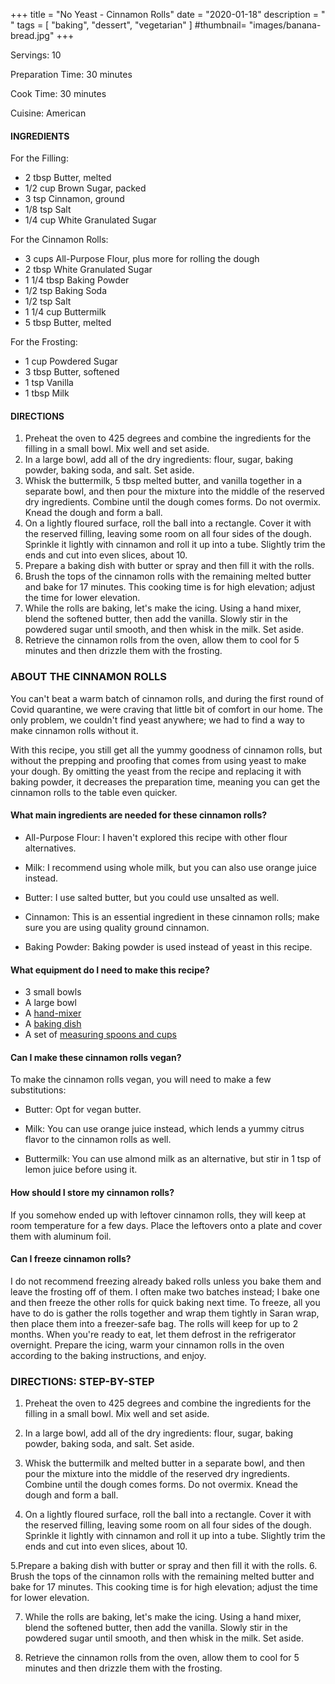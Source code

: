 +++
title = "No Yeast - Cinnamon Rolls"
date = "2020-01-18"
description = "    "
tags = [
    "baking",
    "dessert",
    "vegetarian"
]
#thumbnail= "images/banana-bread.jpg"
+++

Servings: 10 <!--more-->

Preparation Time: 30 minutes

Cook Time: 30 minutes

Cuisine: American

#### INGREDIENTS

For the Filling:

* 2 tbsp Butter, melted
* 1/2 cup Brown Sugar, packed
* 3 tsp Cinnamon, ground
* 1/8 tsp Salt
* 1/4 cup White Granulated Sugar

For the Cinnamon Rolls: 

* 3 cups All-Purpose Flour, plus more for rolling the dough
* 2 tbsp White Granulated Sugar
* 1 1/4 tbsp Baking Powder 
* 1/2 tsp Baking Soda 
* 1/2 tsp Salt
* 1 1/4 cup Buttermilk 
* 5 tbsp Butter, melted

For the Frosting:

* 1 cup Powdered Sugar 
* 3 tbsp Butter, softened
* 1 tsp Vanilla
* 1 tbsp Milk 

#### DIRECTIONS 

1. Preheat the oven to 425 degrees and combine the ingredients for the filling in a small bowl. Mix well and set aside. 
2. In a large bowl, add all of the dry ingredients: flour, sugar, baking powder, baking soda, and salt. Set aside. 
3. Whisk the buttermilk, 5 tbsp melted butter, and vanilla together in a separate bowl, and then pour the mixture into the middle of the reserved dry ingredients. Combine until the dough comes forms. Do not overmix. Knead the dough and form a ball.
4. On a lightly floured surface, roll the ball into a rectangle. Cover it with the reserved filling, leaving some room on all four sides of the dough. Sprinkle it lightly with cinnamon and roll it up into a tube. Slightly trim the ends and cut into even slices, about 10. 
5. Prepare a baking dish with butter or spray and then fill it with the rolls. 
6. Brush the tops of the cinnamon rolls with the remaining melted butter and bake for 17 minutes. This cooking time is for high elevation; adjust the time for lower elevation.
7. While the rolls are baking, let's make the icing. Using a hand mixer, blend the softened butter, then add the vanilla. Slowly stir in the powdered sugar until smooth, and then whisk in the milk. Set aside. 
8.  Retrieve the cinnamon rolls from the oven, allow them to cool for 5 minutes and then drizzle them with the frosting.


### ABOUT THE CINNAMON ROLLS 

You can't beat a warm batch of cinnamon rolls, and during the first round of Covid quarantine, we were craving that little bit of comfort in our home. The only problem, we couldn't find yeast anywhere; we had to find a way to make cinnamon rolls without it. 

With this recipe, you still get all the yummy goodness of cinnamon rolls, but without the prepping and proofing that comes from using yeast to make your dough. By omitting the yeast from the recipe and replacing it with baking powder, it decreases the preparation time, meaning you can get the cinnamon rolls to the table even quicker. 

#### What main ingredients are needed for these cinnamon rolls?

* All-Purpose Flour: I haven't explored this recipe with other flour alternatives.

* Milk: I recommend using whole milk, but you can also use orange juice instead.  

* Butter: I use salted butter, but you could use unsalted as well. 

* Cinnamon: This is an essential ingredient in these cinnamon rolls; make sure you are using quality ground cinnamon. 

* Baking Powder: Baking powder is used instead of yeast in this recipe. 

#### What equipment do I need to make this recipe?

* 3 small bowls
* A large bowl
* A [hand-mixer](https://amzn.to/2OXaeEn) 
* A [baking dish](https://amzn.to/3r23qTr)
* A set of [measuring spoons and cups](https://amzn.to/2QjG2UR)

#### Can I make these cinnamon rolls vegan?

To make the cinnamon rolls vegan, you will need to make a few substitutions: 

* Butter: Opt for vegan butter. 

* Milk: You can use orange juice instead, which lends a yummy citrus flavor to the cinnamon rolls as well. 

* Buttermilk: You can use almond milk as an alternative, but stir in 1 tsp of lemon juice before using it. 

#### How should I store my cinnamon rolls? 

If you somehow ended up with leftover cinnamon rolls, they will keep at room temperature for a few days. Place the leftovers onto a plate and cover them with aluminum foil. 

#### Can I freeze cinnamon rolls?

I do not recommend freezing already baked rolls unless you bake them and leave the frosting off of them. I often make two batches instead; I bake one and then freeze the other rolls for quick baking next time. To freeze, all you have to do is gather the rolls together and wrap them tightly in Saran wrap, then place them into a freezer-safe bag. The rolls will keep for up to 2 months. When you're ready to eat, let them defrost in the refrigerator overnight. Prepare the icing, warm your cinnamon rolls in the oven according to the baking instructions, and enjoy. 

### DIRECTIONS: STEP-BY-STEP

1. Preheat the oven to 425 degrees and combine the ingredients for the filling in a small bowl. Mix well and set aside.


2. In a large bowl, add all of the dry ingredients: flour, sugar, baking powder, baking soda, and salt. Set aside. 


3. Whisk the buttermilk and melted butter in a separate bowl, and then pour the mixture into the middle of the reserved dry ingredients. Combine until the dough comes forms. Do not overmix. Knead the dough and form a ball.



4. On a lightly floured surface, roll the ball into a rectangle. Cover it with the reserved filling, leaving some room on all four sides of the dough. Sprinkle it lightly with cinnamon and roll it up into a tube. Slightly trim the ends and cut into even slices, about 10. 




5.Prepare a baking dish with butter or spray and then fill it with the rolls. 
6. Brush the tops of the cinnamon rolls with the remaining melted butter and bake for 17 minutes. This cooking time is for high elevation; adjust the time for lower elevation.



7. While the rolls are baking, let's make the icing. Using a hand mixer, blend the softened butter, then add the vanilla. Slowly stir in the powdered sugar until smooth, and then whisk in the milk. Set aside.


8.  Retrieve the cinnamon rolls from the oven, allow them to cool for 5 minutes and then drizzle them with the frosting.
